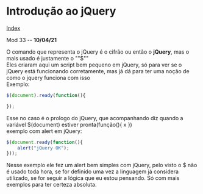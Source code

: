 # Introdução ao jQuery
[Index](../Index.md)

Mod 33 -- **10/04/21**

O comando que representa o jQuery é o cifrão ou então o **jQuery**, mas o mais usado é justamente o ""$""  
Eles criaram aqui um script bem pequeno em jQuery, só para ver se o jQuery está funcionando corretamente, mas já dá para ter uma noção de como o jquery funciona com isso  
Exemplo:

~~~js
$(document).ready(function(){

});
~~~

Esse no caso é o prologo do jQuery, que acompanhando diz quando a variável $(document) estiver pronta(função(){ x })  
exemplo com alert em jQuery:

~~~js
$(document.ready(function(){
    alert("jQuery OK");
}));
~~~

Nesse exemplo ele fez um alert bem simples com jQuery, pelo visto o $ não é usado toda hora, se for definido uma vez a linguagem já considera utilizado, se for seguir a lógica que eu estou pensando. Só com mais exemplos para ter certeza absoluta.
